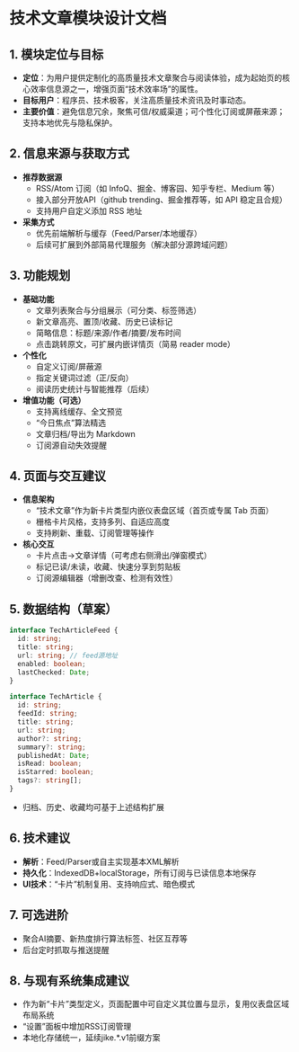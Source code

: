 # 技术文章模块设计文档

## 1. 模块定位与目标
- **定位**：为用户提供定制化的高质量技术文章聚合与阅读体验，成为起始页的核心效率信息源之一，增强页面“技术效率场”的属性。
- **目标用户**：程序员、技术极客，关注高质量技术资讯及时事动态。
- **主要价值**：避免信息冗余，聚焦可信/权威渠道；可个性化订阅或屏蔽来源；支持本地优先与隐私保护。

## 2. 信息来源与获取方式
- **推荐数据源**
  - RSS/Atom 订阅（如 InfoQ、掘金、博客园、知乎专栏、Medium 等）
  - 接入部分开放API（github trending、掘金推荐等，如 API 稳定且合规）
  - 支持用户自定义添加 RSS 地址
- **采集方式**
  - 优先前端解析与缓存（Feed/Parser/本地缓存）
  - 后续可扩展到外部简易代理服务（解决部分源跨域问题）

## 3. 功能规划
- **基础功能**
  - 文章列表聚合与分组展示（可分类、标签筛选）
  - 新文章高亮、置顶/收藏、历史已读标记
  - 简略信息：标题/来源/作者/摘要/发布时间
  - 点击跳转原文，可扩展内嵌详情页（简易 reader mode）
- **个性化**
  - 自定义订阅/屏蔽源
  - 指定关键词过滤（正/反向）
  - 阅读历史统计与智能推荐（后续）
- **增值功能（可选）**
  - 支持离线缓存、全文预览
  - “今日焦点”算法精选
  - 文章归档/导出为 Markdown
  - 订阅源自动失效提醒

## 4. 页面与交互建议
- **信息架构**
  - “技术文章”作为新卡片类型内嵌仪表盘区域（首页或专属 Tab 页面）
  - 栅格卡片风格，支持多列、自适应高度
  - 支持刷新、重载、订阅管理等操作
- **核心交互**
  - 卡片点击→文章详情（可考虑右侧滑出/弹窗模式）
  - 标记已读/未读，收藏、快速分享到剪贴板
  - 订阅源编辑器（增删改查、检测有效性）

## 5. 数据结构（草案）
```typescript
interface TechArticleFeed {
  id: string;
  title: string;
  url: string; // feed源地址
  enabled: boolean;
  lastChecked: Date;
}

interface TechArticle {
  id: string;
  feedId: string;
  title: string;
  url: string;
  author?: string;
  summary?: string;
  publishedAt: Date;
  isRead: boolean;
  isStarred: boolean;
  tags?: string[];
}
```
- 归档、历史、收藏均可基于上述结构扩展

## 6. 技术建议
- **解析**：Feed/Parser或自主实现基本XML解析
- **持久化**：IndexedDB+localStorage，所有订阅与已读信息本地保存
- **UI技术**：“卡片”机制复用、支持响应式、暗色模式

## 7. 可选进阶
- 聚合AI摘要、新热度排行算法标签、社区互荐等
- 后台定时抓取与推送提醒

## 8. 与现有系统集成建议
- 作为新“卡片”类型定义，页面配置中可自定义其位置与显示，复用仪表盘区域布局系统
- “设置”面板中增加RSS订阅管理
- 本地化存储统一，延续jike.*.v1前缀方案
